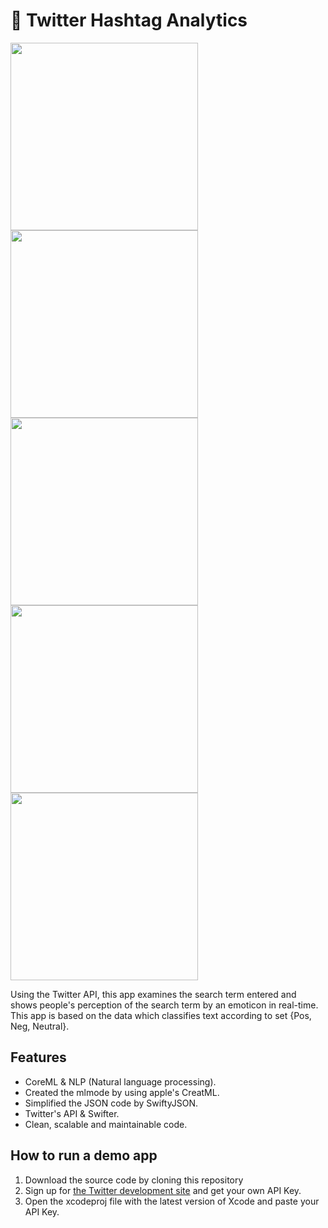 # 🤔 Twitter Hashtag Analytics

<p>
  <img src="https://user-images.githubusercontent.com/50784573/107720919-ba7af980-6d1e-11eb-8e6b-222e41e66d09.gif" Height=300/>
  <img src="https://user-images.githubusercontent.com/50784573/107720929-c2d33480-6d1e-11eb-87ea-1ed7b54ff8fd.png" Height=300/>
  <img src="https://user-images.githubusercontent.com/50784573/107720931-c36bcb00-6d1e-11eb-845c-8737ec5f14cd.png" Height=300/>
  <img src="https://user-images.githubusercontent.com/50784573/107720933-c4046180-6d1e-11eb-8a42-be81c292a9e7.png" Height=300/>
  <img src="https://user-images.githubusercontent.com/50784573/107720934-c4046180-6d1e-11eb-96bf-67c2ced21768.png" Height=300/>
</p>

Using the Twitter API, this app examines the search term entered and shows people's perception of the search term by an emoticon in real-time. This app is based on the data which classifies text according to set {Pos, Neg, Neutral}.

## Features

- CoreML & NLP (Natural language processing).
- Created the mlmode by using apple's CreatML. 
- Simplified the JSON code by SwiftyJSON.
- Twitter's API & Swifter.
- Clean, scalable and maintainable code.

## How to run a demo app

1. Download the source code by cloning this repository
2. Sign up for [the Twitter development site](https://developer.twitter.com/en) and get your own API Key.
3. Open the xcodeproj file with the latest version of Xcode and paste your API Key.
